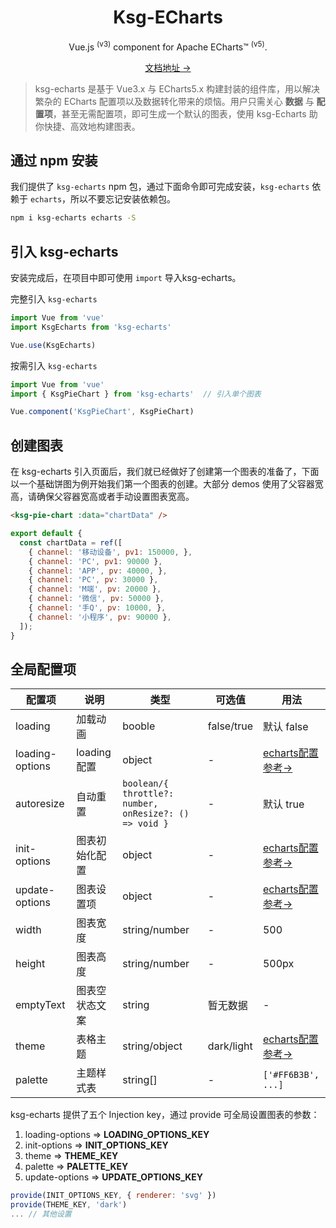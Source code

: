 <h1 align="center">Ksg-ECharts</h1>
<p align="center">Vue.js <sup>(v3)</sup> component for Apache ECharts™ <sup>(v5)</sup>.</p>
<p align="center"><a href="https://ksg-echarts.vercel.app/">文档地址 →</a></p>


> ksg-echarts 是基于 Vue3.x 与 ECharts5.x 构建封装的组件库，用以解决繁杂的 ECharts 配置项以及数据转化带来的烦恼。用户只需关心 **数据** 与 **配置项**，甚至无需配置项，即可生成一个默认的图表，使用 ksg-Echarts 助你快捷、高效地构建图表。


## 通过 npm 安装

我们提供了 `ksg-echarts` npm 包，通过下面命令即可完成安装，`ksg-echarts` 依赖于 `echarts`，所以不要忘记安装依赖包。


```bash
npm i ksg-echarts echarts -S
```

## 引入 ksg-echarts

安装完成后，在项目中即可使用 `import` 导入ksg-echarts。

完整引入 `ksg-echarts`

```js
import Vue from 'vue'
import KsgEcharts from 'ksg-echarts'

Vue.use(KsgEcharts)
```

按需引入 `ksg-echarts`

```js
import Vue from 'vue'
import { KsgPieChart } from 'ksg-echarts'  // 引入单个图表

Vue.component('KsgPieChart', KsgPieChart)
```

## 创建图表
在 ksg-echarts 引入页面后，我们就已经做好了创建第一个图表的准备了，下面以一个基础饼图为例开始我们第一个图表的创建。大部分 demos 使用了父容器宽高，请确保父容器宽高或者手动设置图表宽高。
```html
<ksg-pie-chart :data="chartData" />
```

```js
export default {
  const chartData = ref([
    { channel: '移动设备', pv1: 150000, },
    { channel: 'PC', pv1: 90000 },
    { channel: 'APP', pv: 40000, },
    { channel: 'PC', pv: 30000 },
    { channel: 'M端', pv: 20000 },
    { channel: '微信', pv: 50000 },
    { channel: '手Q', pv: 10000, },
    { channel: '小程序', pv: 90000 },
  ]);
}
```
## 全局配置项

| 配置项 | 说明 | 类型 | 可选值 | 用法 |
| --- | --- | --- | --- | --- |
| loading | 加载动画 | booble | false/true | 默认 false |
| loading-options | loading配置 | object | - | [echarts配置参考->](https://echarts.apache.org/zh/api.html#echartsInstance.showLoading)  |
| autoresize | 自动重置 | `boolean/{ throttle?: number, onResize?: () => void }` | - | 默认 true |
| init-options | 图表初始化配置 | object | - | [echarts配置参考->](https://echarts.apache.org/zh/api.html#echarts.init) |
| update-options | 图表设置项 | object | - | [echarts配置参考->](https://echarts.apache.org/zh/api.html#echartsInstance.setOption) |
| width | 图表宽度 | string/number | - | 500 |
| height | 图表高度 | string/number | - | 500px |
| emptyText | 图表空状态文案 | string | 暂无数据 | - |
| theme | 表格主题 | string/object | dark/light | [echarts配置参考-> ](https://echarts.apache.org/handbook/zh/concepts/style/) |
| palette | 主题样式表 | string[] | - | `['#FF6B3B', ...]` |



ksg-echarts 提供了五个 Injection key，通过 provide 可全局设置图表的参数：
 
 1. loading-options =>  **LOADING_OPTIONS_KEY**
 2. init-options => **INIT_OPTIONS_KEY**
 3. theme => **THEME_KEY**
 4. palette => **PALETTE_KEY**
 5. update-options => **UPDATE_OPTIONS_KEY**
 
 ```js
provide(INIT_OPTIONS_KEY, { renderer: 'svg' })
provide(THEME_KEY, 'dark')
... // 其他设置
 ```
